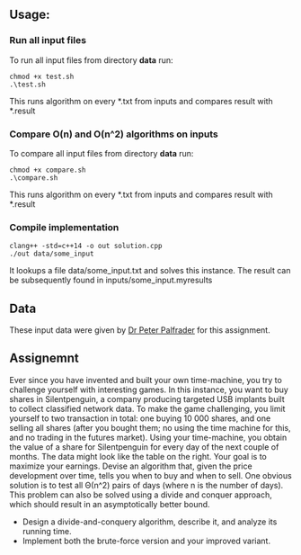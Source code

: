 ## Usage: 

### Run all input files

To run all input files from directory **data** run: 

```
chmod +x test.sh
.\test.sh
```

This runs algorithm on every *.txt from inputs and compares result with *.result


### Compare O(n) and O(n^2) algorithms on inputs

To compare all input files from directory **data** run: 

```
chmod +x compare.sh
.\compare.sh
```

This runs algorithm on every *.txt from inputs and compares result with *.result


### Compile implementation

```
clang++ -std=c++14 -o out solution.cpp
./out data/some_input
```

It lookups a file data/some_input.txt and solves this instance.
The result can be subsequently found in inputs/some_input.myresults

## Data

These input data were given by [Dr Peter Palfrader](https://www.palfrader.org/) for this assignment.

## Assignemnt

Ever since you have invented and built your own time-machine, you try to challenge yourself
with interesting games. In this instance, you want to buy shares in Silentpenguin, a company producing
targeted USB implants built to collect classified network data.
To make the game challenging, you limit yourself to two transaction in total: one
buying 10 000 shares, and one selling all shares (after you bought them; no using
the time machine for this, and no trading in the futures market).
Using your time-machine, you obtain the value of a share for Silentpenguin for
every day of the next couple of months. The data might look like the table on the
right.
Your goal is to maximize your earnings.
Devise an algorithm that, given the price development over time, tells you when
to buy and when to sell. One obvious solution is to test all Θ(n^2) pairs of days
(where n is the number of days). This problem can also be solved using a divide
and conquer approach, which should result in an asymptotically better bound.

*  Design a divide-and-conquery algorithm, describe it, and analyze its running time.
*  Implement both the brute-force version and your improved variant.




